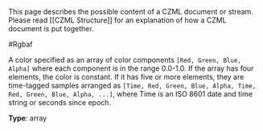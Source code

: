 This page describes the possible content of a CZML document or stream.  Please read [[CZML Structure]] for an explanation of how a CZML document is put together.

#Rgbaf

A color specified as an array of color components `[Red, Green, Blue, Alpha]` where each component is in the range 0.0-1.0. If the array has four elements, the color is constant. If it has five or more elements, they are time-tagged samples arranged as `[Time, Red, Green, Blue, Alpha, Time, Red, Green, Blue, Alpha, ...]`, where Time is an ISO 8601 date and time string or seconds since epoch.

**Type**: array

